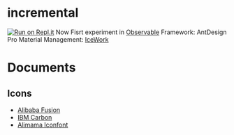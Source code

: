 # incremental
[![Run on Repl.it](https://repl.it/badge/github/yhyddr/Incremental)](https://repl.it/github/yhyddr/Incremental)
Now Fisrt experiment in [Observable](https://observablehq.com/@yhyddr)
Framework: AntDesign Pro
Material Management: [IceWork](https://github.com/alibaba/ice)

# Documents

## Icons
- [Alibaba Fusion](https://fusion.design/design/doc/11)
- [IBM Carbon](https://github.com/carbon-design-system/carbon)
- [Alimama Iconfont](https://www.iconfont.cn/)